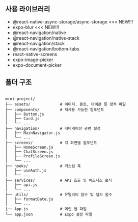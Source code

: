 ## 사용 라이브러리

- @react-native-async-storage/async-storage <<< NEW!!!
- expo-blur <<< NEW!!!
- @react-navigation/native
- @react-navigation/native-stack
- @react-navigation/stack
- @react-navigation/bottom-tabs
- react-native-screens
- expo-image-picker
- expo-document-picker

## 폴더 구조

<pre>
<code>
mini-project/
├── assets/             # 이미지, 폰트, 아이콘 등 정적 파일
├── components/         # 재사용 가능한 컴포넌트
│   ├── Button.js
│   ├── Card.js
│   └── ...
├── navigation/         # 네비게이션 관련 설정
│   ├── MainNavigator.js
│   └── ...
├── screens/            # 각 화면별 컴포넌트
│   ├── HomeScreen.js
│   ├── ChatScreen.js
│   ├── ProfileScreen.js
│   └── ...
├── hooks/              # 커스텀 훅
│   ├── useAuth.js
│   └── ...
├── services/           # API 호출 및 비즈니스 로직
│   ├── api.js
│   └── ...
├── utils/              # 유틸리티 함수 및 헬퍼 함수
│   ├── formatDate.js
│   └── ...
├── App.js              # 메인 앱 파일
└── app.json            # Expo 설정 파일
</code>
</pre>
